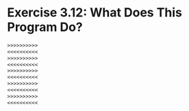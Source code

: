 # Exercise 3.12: What Does This Program Do?

```txt
>>>>>>>>>>
<<<<<<<<<<
>>>>>>>>>>
<<<<<<<<<<
>>>>>>>>>>
<<<<<<<<<<
>>>>>>>>>>
<<<<<<<<<<
>>>>>>>>>>
<<<<<<<<<<
```